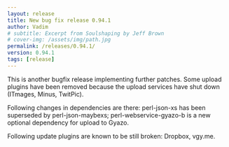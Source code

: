 ```yaml
---
layout: release
title: New bug fix release 0.94.1
author: Vadim
# subtitle: Excerpt from Soulshaping by Jeff Brown
# cover-img: /assets/img/path.jpg
permalink: /releases/0.94.1/
version: 0.94.1
tags: [release]
---
```


This is another bugfix release implementing further patches. Some upload plugins have been removed because the upload services have shut down (ITmages, Minus, TwitPic).

Following changes in dependencies are there: perl-json-xs has been superseded by perl-json-maybexs; perl-webservice-gyazo-b is a new optional dependency for upload to Gyazo.

Following update plugins are known to be still broken: Dropbox, vgy.me.
